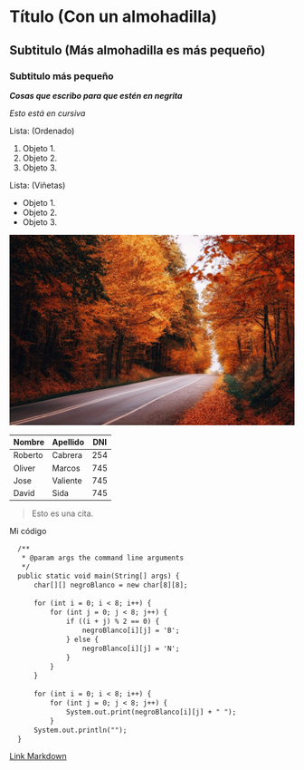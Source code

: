 <!--Con las almohadillas podemos poner títulos y subtítulos, a menos almohadillas más título es-->
# Título (Con un almohadilla)
## Subtitulo (Más almohadilla es más pequeño)
### Subtitulo más pequeño

<!--Con dos asteríscos para poner lo en negrita a los dos lados-->
***Cosas que escribo para que estén en negrita***

<!--Con un asterísco lo ponemos en cursiva-->
*Esto está en cursiva*

<!--Creamos listas ordenadas, con números romanos, por orden alfabético, etc.-->
Lista: (Ordenado)
1. Objeto 1.
2. Objeto 2.
3. Objeto 3.

<!--Creamos una lista si que importe el orden y pudes usar +, -, etc.-->
Lista: (Viñetas)
- Objeto 1.
- Objeto 2.
- Objeto 3.

<!--Para poder subir una foto primero tenemos que guardarla dentro de github, y poner la ruta del propio porgrama-->
![Imagen al azar](forest-8371211_1280.jpg)

<!--De esta manera podemos hacer tablas en Markdown-->
| Nombre  | Apellido | DNI |
|---------|----------|-----|
| Roberto | Cabrera  | 254 |
| Oliver  | Marcos   | 745 |
| Jose    | Valiente | 745 |
| David   | Sida     | 745 |

<!--Es una manera de colocar información útil y que resalte.-->
>Esto es una cita.

<!--Sirve para poder enseñar código de una manera más elegante.-->
Mi código

      /**
       * @param args the command line arguments
       */
      public static void main(String[] args) {
          char[][] negroBlanco = new char[8][8];

          for (int i = 0; i < 8; i++) {
              for (int j = 0; j < 8; j++) {
                  if ((i + j) % 2 == 0) {
                      negroBlanco[i][j] = 'B';
                  } else {
                      negroBlanco[i][j] = 'N';
                  }
              }
          }

          for (int i = 0; i < 8; i++) {
              for (int j = 0; j < 8; j++) {
                  System.out.print(negroBlanco[i][j] + " ");
              }
          System.out.println("");
      }
<!--De esta manera podemos colocar links, a fuera de nuestra página.-->
[Link Markdown](https://www.markdownguide.org/basic-syntax/)
      
